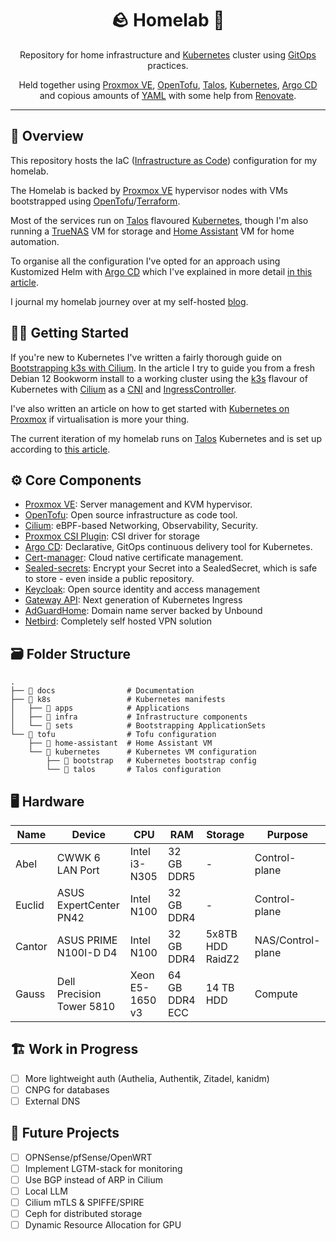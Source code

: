 <div align="center">

# 🪨 Homelab 🏡

Repository for home infrastructure and [Kubernetes](https://kubernetes.io/) cluster
using [GitOps](https://en.wikipedia.org/wiki/DevOps) practices.

Held together using [Proxmox VE](https://www.proxmox.com/en/proxmox-virtual-environment),
[OpenTofu](https://opentofu.org/), [Talos](https://talos.dev), [Kubernetes](https://kubernetes.io/),
[Argo CD](https://argoproj.github.io/cd/) and copious amounts of [YAML](https://yaml.org/) with some help
from [Renovate](https://www.mend.io/renovate/).

</div>

---

## 📖 Overview

This repository hosts the IaC ([Infrastructure as Code](https://en.wikipedia.org/wiki/Infrastructure_as_code))
configuration for my homelab.

The Homelab is backed by [Proxmox VE](https://www.proxmox.com/en/proxmox-virtual-environment) hypervisor nodes with VMs
bootstrapped using [OpenTofu](https://opentofu.org/)/[Terraform](https://www.terraform.io/).

Most of the services run on [Talos](https://www.talos.dev/) flavoured [Kubernetes](https://kubernetes.io/),
though I'm also running a [TrueNAS](https://www.truenas.com/) VM for storage
and [Home Assistant](https://www.home-assistant.io/) VM for home automation.

To organise all the configuration I've opted for an approach using Kustomized Helm
with [Argo CD](https://argoproj.github.io/cd/) which I've explained in more
detail [in this article](https://blog.stonegarden.iseja.net/articles/2023/09/argocd-kustomize-with-helm/).

I journal my homelab journey over at my self-hosted [blog](https://blog.stonegarden.iseja.net).

## 🧑‍💻 Getting Started

If you're new to Kubernetes I've written a fairly thorough guide
on [Bootstrapping k3s with Cilium](https://blog.stonegarden.iseja.net/articles/2024/02/bootstrapping-k3s-with-cilium/).
In the article I try to guide you from a fresh Debian 12 Bookworm install to a working cluster using
the [k3s](https://k3s.io) flavour of Kubernetes with [Cilium](https://cilium.io) as a [CNI](https://www.cni.dev)
and [IngressController](https://kubernetes.io/docs/concepts/services-networking/ingress-controllers/).

I've also written an article on how to get started
with [Kubernetes on Proxmox](https://blog.stonegarden.iseja.net/articles/2024/03/proxmox-k8s-with-cilium/) if virtualisation
is more your thing.

The current iteration of my homelab runs on [Talos](https://talos.dev) Kubernetes and is set up according
to [this article](https://blog.stonegarden.iseja.net/articles/2024/08/talos-proxmox-tofu/).

## ⚙️ Core Components

- [Proxmox VE](https://www.proxmox.com/en/proxmox-virtual-environment): Server management and KVM hypervisor.
- [OpenTofu](https://opentofu.org/): Open source infrastructure as code tool.
- [Cilium](https://cilium.io/): eBPF-based Networking, Observability, Security.
- [Proxmox CSI Plugin](https://github.com/sergelogvinov/proxmox-csi-plugin): CSI driver for storage
- [Argo CD](https://argo-cd.readthedocs.io/en/stable/): Declarative, GitOps continuous delivery tool for Kubernetes.
- [Cert-manager](https://cert-manager.io/): Cloud native certificate management.
- [Sealed-secrets](https://github.com/bitnami-labs/sealed-secrets): Encrypt your Secret into a SealedSecret, which is
  safe to store - even inside a public repository.
- [Keycloak](https://www.keycloak.org/): Open source identity and access management
- [Gateway API](https://gateway-api.sigs.k8s.io/): Next generation of Kubernetes Ingress
- [AdGuardHome](https://github.com/AdguardTeam/AdGuardHome): Domain name server backed by Unbound
- [Netbird](https://netbird.io/): Completely self hosted VPN solution

## 🗃️ Folder Structure

```shell
.
├── 📂 docs                # Documentation
├── 📂 k8s                 # Kubernetes manifests
│   ├── 📂 apps            # Applications
│   ├── 📂 infra           # Infrastructure components
│   └── 📂 sets            # Bootstrapping ApplicationSets
└── 📂 tofu                # Tofu configuration
    ├── 📂 home-assistant  # Home Assistant VM
    └── 📂 kubernetes      # Kubernetes VM configuration
        ├── 📂 bootstrap   # Kubernetes bootstrap config
        └── 📂 talos       # Talos configuration
```

## 🖥️ Hardware

| Name   | Device                    | CPU             | RAM            | Storage          | Purpose           |
| ------ | ------------------------- | --------------- | -------------- | ---------------- | ----------------- |
| Abel   | CWWK 6 LAN Port           | Intel i3-N305   | 32 GB DDR5     | -                | Control-plane     |
| Euclid | ASUS ExpertCenter PN42    | Intel N100      | 32 GB DDR4     | -                | Control-plane     |
| Cantor | ASUS PRIME N100I-D D4     | Intel N100      | 32 GB DDR4     | 5x8TB HDD RaidZ2 | NAS/Control-plane |
| Gauss  | Dell Precision Tower 5810 | Xeon E5-1650 v3 | 64 GB DDR4 ECC | 14 TB HDD        | Compute           |

## 🏗️ Work in Progress

- [ ] More lightweight auth (Authelia, Authentik, Zitadel, kanidm)
- [ ] CNPG for databases
- [ ] External DNS

## 👷‍ Future Projects

- [ ] OPNSense/pfSense/OpenWRT
- [ ] Implement LGTM-stack for monitoring
- [ ] Use BGP instead of ARP in Cilium
- [ ] Local LLM
- [ ] Cilium mTLS & SPIFFE/SPIRE
- [ ] Ceph for distributed storage
- [ ] Dynamic Resource Allocation for GPU
